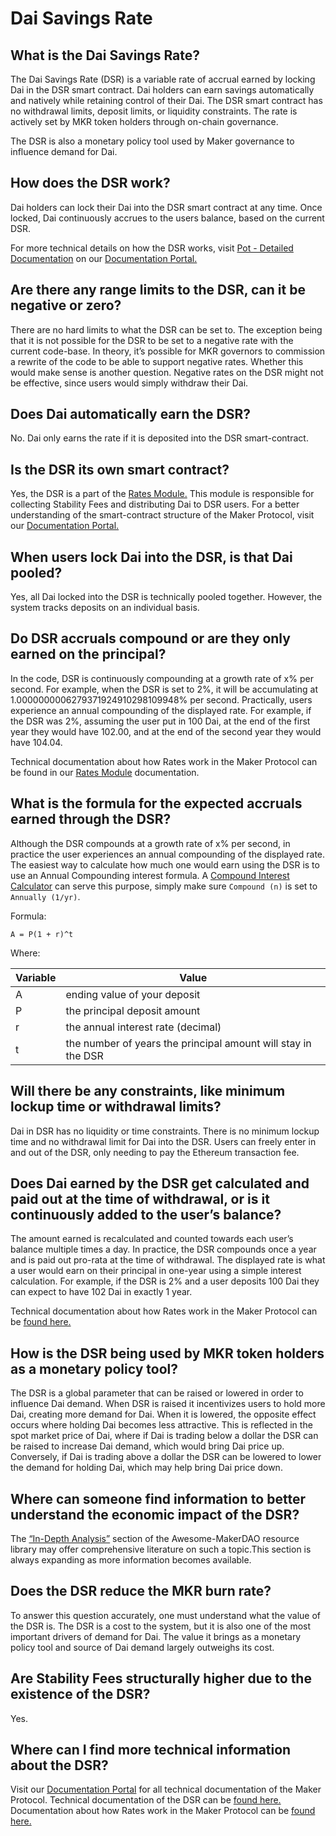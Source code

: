 # Dai Savings Rate

## What is the Dai Savings Rate?

The Dai Savings Rate (DSR) is a variable rate of accrual earned by locking Dai in the DSR smart contract. Dai holders can earn savings automatically and natively while retaining control of their Dai. The DSR smart contract has no withdrawal limits, deposit limits, or liquidity constraints. The rate is actively set by MKR token holders through on-chain governance.

The DSR is also a monetary policy tool used by Maker governance to influence demand for Dai.

## How does the DSR work?

Dai holders can lock their Dai into the DSR smart contract at any time. Once locked, Dai continuously accrues to the users balance, based on the current DSR.

For more technical details on how the DSR works, visit [Pot - Detailed Documentation](https://docs.makerdao.com/smart-contract-modules/rates-module/pot-detailed-documentation) on our [Documentation Portal.](https://docs.makerdao.com/)

## Are there any range limits to the DSR, can it be negative or zero?

There are no hard limits to what the DSR can be set to. The exception being that it is not possible for the DSR to be set to a negative rate with the current code-base. In theory, it’s possible for MKR governors to commission a rewrite of the code to be able to support negative rates. Whether this would make sense is another question. Negative rates on the DSR might not be effective, since users would simply withdraw their Dai.

## Does Dai automatically earn the DSR?

No. Dai only earns the rate if it is deposited into the DSR smart-contract.

## Is the DSR its own smart contract?

Yes, the DSR is a part of the [Rates Module.](https://docs.makerdao.com/smart-contract-modules/rates-module) This module is responsible for collecting Stability Fees and distributing Dai to DSR users. For a better understanding of the smart-contract structure of the Maker Protocol, visit our [Documentation Portal.](https://docs.makerdao.com/)

## When users lock Dai into the DSR, is that Dai pooled?

Yes, all Dai locked into the DSR is technically pooled together. However, the system tracks deposits on an individual basis.

## Do DSR accruals compound or are they only earned on the principal?

In the code, DSR is continuously compounding at a growth rate of x% per second. For example, when the DSR is set to 2%, it will be accumulating at 1.0000000006279371924910298109948‬% per second. Practically, users experience an annual compounding of the displayed rate. For example, if the DSR was 2%, assuming the user put in 100 Dai, at the end of the first year they would have 102.00, and at the end of the second year they would have 104.04.

Technical documentation about how Rates work in the Maker Protocol can be found in our [Rates Module](https://docs.makerdao.com/smart-contract-modules/rates-module) documentation.

## What is the formula for the expected accruals earned through the DSR?

Although the DSR compounds at a growth rate of x% per second, in practice the user experiences an annual compounding of the displayed rate. The easiest way to calculate how much one would earn using the DSR is to use an Annual Compounding interest formula. A [Compound Interest Calculator](https://www.calculatorsoup.com/calculators/financial/compound-interest-calculator.php) can serve this purpose, simply make sure `Compound (n)` is set to `Annually (1/yr)`.

Formula:

```
A = P(1 + r)^t
```

Where:

  | Variable              | Value |
  | ------------------------- | ----- |
  | A | ending value of your deposit |
  | P | the principal deposit amount |
  | r | the annual interest rate \(decimal\) |
  | t | the number of years the principal amount will stay in the DSR |

## Will there be any constraints, like minimum lockup time or withdrawal limits?

Dai in DSR has no liquidity or time constraints. There is no minimum lockup time and no withdrawal limit for Dai into the DSR. Users can freely enter in and out of the DSR, only needing to pay the Ethereum transaction fee.

## Does Dai earned by the DSR get calculated and paid out at the time of withdrawal, or is it continuously added to the user’s balance?

The amount earned is recalculated and counted towards each user’s balance multiple times a day. In practice, the DSR compounds once a year and is paid out pro-rata at the time of withdrawal. The displayed rate is what a user would earn on their principal in one-year using a simple interest calculation. For example, if the DSR is 2% and a user deposits 100 Dai they can expect to have 102 Dai in exactly 1 year.

Technical documentation about how Rates work in the Maker Protocol can be [found here.](https://docs.makerdao.com/smart-contract-modules/rates-module)

## How is the DSR being used by MKR token holders as a monetary policy tool?

The DSR is a global parameter that can be raised or lowered in order to influence Dai demand. When DSR is raised it incentivizes users to hold more Dai, creating more demand for Dai. When it is lowered, the opposite effect occurs where holding Dai becomes less attractive. This is reflected in the spot market price of Dai, where if Dai is trading below a dollar the DSR can be raised to increase Dai demand, which would bring Dai price up. Conversely, if Dai is trading above a dollar the DSR can be lowered to lower the demand for holding Dai, which may help bring Dai price down.

## Where can someone find information to better understand the economic impact of the DSR?

The [“In-Depth Analysis”](https://awesome.makerdao.com/#makerdao-101) section of the Awesome-MakerDAO resource library may offer comprehensive literature on such a topic.This section is always expanding as more information becomes available.

## Does the DSR reduce the MKR burn rate?

To answer this question accurately, one must understand what the value of the DSR is. The DSR is a cost to the system, but it is also one of the most important drivers of demand for Dai. The value it brings as a monetary policy tool and source of Dai demand largely outweighs its cost.

## Are Stability Fees structurally higher due to the existence of the DSR?

Yes.

## Where can I find more technical information about the DSR?

Visit our [Documentation Portal](https://docs.makerdao.com/) for all technical documentation of the Maker Protocol. Technical documentation of the DSR can be [found here.](https://docs.makerdao.com/smart-contract-modules/rates-module/pot-detailed-documentation) Documentation about how Rates work in the Maker Protocol can be [found here.](https://docs.makerdao.com/smart-contract-modules/rates-module)

